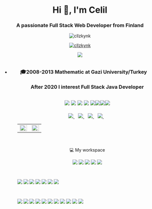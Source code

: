 <h1 align="center">Hi 👋, I'm Celil</h1>
<h3 align="center">A passionate Full Stack Web Developer from Finland</h3>

<p align="center"> <img src="https://komarev.com/ghpvc/?username=cllzkynk&label=Profile%20views&color=0e75b6&style=flat" alt="cllzkynk" /> </p>

<p align="center"> <a href="https://github.com/ryo-ma/github-profile-trophy"><img src="https://github-profile-trophy.vercel.app/?username=cllzkynk&theme=algolia" alt="cllzkynk" /></a></p>



 

<p align="center"> <img src="https://github-profile-summary-cards.vercel.app/api/cards/profile-details?username=cllzkynk&theme=vue"/> </p>
 
 



<p align="center"> <a href="https://twitter.com/" target="blank"><img src="https://img.shields.io/twitter/follow/?logo=twitter&style=for-the-badge" alt="" /></a> </p>


 
 <ul>
<li><h3 align='center'>
🎓2008-2013 Mathematic  at Gazi University/Turkey
</h3>

   <ul>
  <h3 align='center'>
 After 2020 I interest Full Stack Java Developer
</h3>
 
 <h2 align='center'>


<img src="https://img.shields.io/badge/C-00599C?style=for-the-badge&logo=c&logoColor=white" width="auto"> <img src="https://img.shields.io/badge/Java-ED8B00?style=for-the-badge&logo=java&logoColor=white" width="auto"> <img src="https://img.shields.io/badge/MySQL-005C84?style=for-the-badge&logo=mysql&logoColor=white" width="auto"> <img src="https://img.shields.io/badge/Hibernate-59666C?style=for-the-badge&logo=Hibernate&logoColor=white" width="auto"> <img src="https://img.shields.io/badge/Spring-6DB33F?style=for-the-badge&logo=spring&logoColor=white" width="auto"><img src="https://img.shields.io/badge/Spring_Boot-F2F4F9?style=for-the-badge&logo=spring-boot" width="auto"><img src="https://img.shields.io/badge/MongoDB-4EA94B?style=for-the-badge&logo=mongodb&logoColor=white" width="auto"><img src="https://img.shields.io/badge/Postman-FF6C37?style=for-the-badge&logo=Postman&logoColor=white" width="auto"></h1>
    
     

 
      
    
    
    
    
</p>

<p align='center'>
  
  <a href="https://www.linkedin.com/in/cllozkaynak/">
    <img src="https://img.shields.io/badge/linkedin-%230077B5.svg?&style=for-the-badge&logo=linkedin&logoColor=white" />
  </a>&nbsp;&nbsp;
  <a href="https://www.instagram.com/matematikcel/">
    <img src="https://img.shields.io/badge/instagram-%23E4405F.svg?&style=for-the-badge&logo=instagram&logoColor=white" />        
  </a>&nbsp;&nbsp;
 <a href="https://www.reddit.com/user/cllzkynk">
    <img src="https://img.shields.io/badge/Reddit-FF4500?style=for-the-badge&logo=reddit&logoColor=white" width="auto" />        
  </a>&nbsp;&nbsp; <a href="https://www.facebook.com/cllzkynk/">
    <img src="https://img.shields.io/badge/Facebook-1877F2?style=for-the-badge&logo=facebook&logoColor=white" width="auto" />        
  </a>&nbsp;&nbsp;
  

   
        
        
      


<p align='center'>
 <table>
    <tr>
      <td valign="top" width="50%">
         <img src="https://github-readme-stats.vercel.app/api/top-langs/?username=cllzkynk&hide_border=true&layout=compact&theme=algolia" align="left" style="width: 100%" />
      <td valign="top" width="50%">
        <img src="https://github-readme-stats.vercel.app/api?username=cllzkynk&show_icons=true&count_private=true&hide_border=true&theme=algolia" align="left" style="width: 100%" />
      </td>
  </tr>
  
  </p>
</table>
</p>
<p>&nbsp;<p>
<p align='center'>
  💻 My workspace<br/><br/><img src="https://img.shields.io/badge/acer%20Aspire%205-83B81A?style=for-the-badge&logo=acer&logoColor=white" width="auto">
  <img src="https://img.shields.io/badge/windows-%230078D6.svg?&style=for-the-badge&logo=windows&logoColor=white" />
  <img src="https://img.shields.io/badge/intel-core%20i7%2011th-%230071C5.svg?&style=for-the-badge&logo=intel&logoColor=white" />
  <img src="https://img.shields.io/badge/RAM-16GB-%230071C5.svg?&style=for-the-badge&logoColor=white" />
  <img src="https://img.shields.io/badge/nvidia-mx%20350-%2376B900.svg?&style=for-the-badge&logo=nvidia&logoColor=white" />
</p> 


<p>&nbsp;<p>

[<img src="https://img.shields.io/badge/Eclipse-2C2255?style=for-the-badge&logo=eclipse&logoColor=white ?raw=true" width="auto">](https://www.eclipse.org/) [<img src="https://img.shields.io/badge/IntelliJIDEA-000000.svg?style=for-the-badge&logo=intellij-idea&logoColor=white" width="auto">](https://www.jetbrains.com/idea/) [<img src="https://img.shields.io/badge/Visual_Studio_Code-0078D4?style=for-the-badge&logo=visual%20studio%20code&logoColor=white" width="auto">](https://code.visualstudio.com/) [<img src="https://img.shields.io/badge/Visual_Studio-5C2D91?style=for-the-badge&logo=visual%20studio&logoColor=white" width="auto">](https://visualstudio.microsoft.com) [<img src="https://img.shields.io/badge/Notepad++-90E59A.svg?style=for-the-badge&logo=notepad%2B%2B&logoColor=black" width="auto">](https://en.wikipedia.org/wiki/Windows_Notepad)
 [<img src="https://img.shields.io/badge/LaTeX-47A141?style=for-the-badge&logo=LaTeX&logoColor=white" width="auto">](https://en.wikipedia.org/wiki/LaTeX) [<img src="https://img.shields.io/badge/replit-667881?style=for-the-badge&logo=replit&logoColor=white" width="auto">](https://en.wikipedia.org/wiki/Replit)
 
 
 

<p>&nbsp;<p><img src="https://img.shields.io/badge/Microsoft_Excel-217346?style=for-the-badge&logo=microsoft-excel&logoColor=white" width="auto"> <img src="https://img.shields.io/badge/Microsoft_PowerPoint-B7472A?style=for-the-badge&logo=microsoft-powerpoint&logoColor=white" width="auto"> <img src="https://img.shields.io/badge/Microsoft_Office-D83B01?style=for-the-badge&logo=microsoft-office&logoColor=white" width="auto"> <img src="https://img.shields.io/badge/Microsoft_SharePoint-0078D4?style=for-the-badge&logo=microsoft-sharepoint&logoColor=white" width="auto"> <img src="https://img.shields.io/badge/Microsoft_Word-2B579A?style=for-the-badge&logo=microsoft-word&logoColor=white" width="auto"> <img src="https://img.shields.io/badge/LibreOffice-18A303?style=for-the-badge&logo=LibreOffice&logoColor=white" width="auto"> <img src="https://img.shields.io/badge/Apache_OpenOffice-0E85CD?style=for-the-badge&logo=ApacheOpenOffice&logoColor=white" width="auto"> <img src="https://img.shields.io/badge/Trello-0052CC?style=for-the-badge&logo=trello&logoColor=white" width="auto"> <img src="https://img.shields.io/badge/Slack-4A154B?style=for-the-badge&logo=slack&logoColor=white" width="auto"> <img src="https://img.shields.io/badge/Microsoft_Teams-6264A7?style=for-the-badge&logo=microsoft-teams&logoColor=white" width="auto"> <img src="https://img.shields.io/badge/windows%20terminal-4D4D4D?style=for-the-badge&logo=windows%20terminal&logoColor=white" width="auto">

 
 
